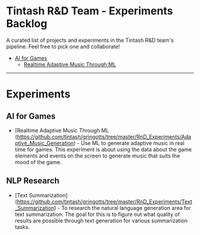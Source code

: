 # Tintash R&D Team - Experiments Backlog
A curated list of projects and experiments in the Tintash R&D team's pipeline. Feel free to pick one and collaborate!

- [AI for Games](#ai-for-games)
    - [Realtime Adaptive Music Through ML](#adaptuive-music)

- - -

# Experiments 
    
## AI for Games

* [Realtime Adaptive Music Through ML (https://github.com/tintash/gringotts/tree/master/RnD_Experiments/Adaptive_Music_Generation) - Use ML to generate adaptive music in real time for games. This experiment is about using the data about the game elements and events on the screen to generate music that suits the mood of the game.

## NLP Research

* [Text Summarization] (https://github.com/tintash/gringotts/tree/master/RnD_Experiments/Text_Summarization) - To research the natural language generation area for text summarization. The goal for this is to figure out what quality of results are possible through text generation for various summarization tasks.
